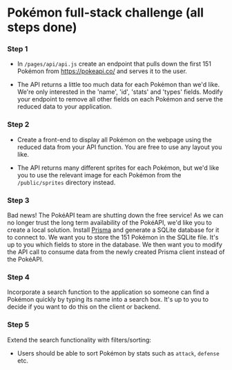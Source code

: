 # Pokémon full-stack challenge (all steps done)

### Step 1
- In `/pages/api/api.js` create an endpoint that pulls down the first 151 Pokémon from https://pokeapi.co/ and serves it to the user.

- The API returns a little too much data for each Pokémon than we'd like. We're only interested in the 'name', 'id', 'stats' and 'types' fields. Modify your endpoint to remove all other fields on each Pokémon and serve the reduced data to your application.

### Step 2
- Create a front-end to display all Pokémon on the webpage using the reduced data from your API function. You are free to use any layout you like.

- The API returns many different sprites for each Pokémon, but we'd like you to use the relevant image for each Pokémon from the `/public/sprites` directory instead.

### Step 3
Bad news! The PokéAPI team are shutting down the free service! As we can no longer trust the long term availability of the PokéAPI, we'd like you to create a local solution. Install [Prisma](https://www.prisma.io/) and generate a SQLite database for it to connect to. We want you to store the 151 Pokémon in the SQLite file. It's up to you which fields to store in the database. We then want you to modify the API call to consume data from the newly created Prisma client instead of the PokéAPI.

### Step 4
Incorporate a search function to the application so someone can find a Pokémon quickly by typing its name into a search box. It's up to you to decide if you want to do this on the client or backend.

### Step 5
Extend the search functionality with filters/sorting:

- Users should be able to sort Pokémon by stats such as `attack`, `defense` etc.
